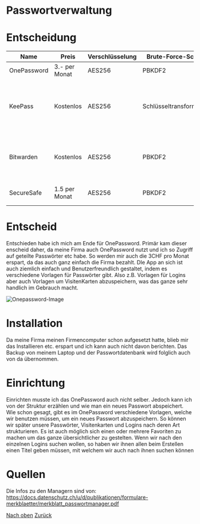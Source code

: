 # Passwortverwaltung

# Entscheidung
|Name|Preis|Verschlüsselung|Brute-Force-Schutz|Quellcode|Authentifizierung|
|---|---|---|---|---|---|
|OnePassword|3.- per Monat|AES256|PBKDF2|Privat|Passwort|
|KeePass|Kostenlos|AES256|Schlüsseltransformation|Öffentlich|Passwort / Schlüsseldatei /OTP (OATH/HOTP), Yubikey,Google Authenticator usw.|
|Bitwarden|Kostenlos|AES256|PBKDF2|Öffentlich|Benutzername / Passwort, Authy, Google Authenticator Kostepflichtig: SMS, Yubikey|
|SecureSafe|1.5 per Monat|AES256|PBKDF2|Privat|Benutzername / Passwort / mTAN (kostenpflichtig)|

# Entscheid
Entschieden habe ich mich am Ende für OnePassword. Primär kam dieser enscheid daher, da meine Firma auch OnePassword nutzt und ich so Zugriff auf geteilte Passwörter etc habe. So werden mir auch die 3CHF pro Monat erspart, da das auch ganz einfach die Firma bezahlt. DIe App an sich ist auch ziemlich einfach und Benutzerfreundlich gestaltet, indem es verschiedene Vorlagen für Passwörter gibt. Also z.B. Vorlagen für Logins aber auch Vorlagen um VisitenKarten abzuspeichern, was das ganze sehr handlich im Gebrauch macht.

![Onepassword-Image](Screenshot-Onepassword.jpg)

# Installation
Da meine Firma meinen Firmencomputer schon aufgesetzt hatte, blieb mir das Installieren etc. erspart und ich kann auch nicht davon berichten. Das Backup von meinem Laptop und der Passwortdatenbank wird folglich auch von da übernommen.

# Einrichtung
Einrichten musste ich das OnePassword auch nicht selber. Jedoch kann ich von der Struktur erzählen und wie man ein neues Passwort abspeichert. Wie schon gesagt, gibt es im OnePassword verschiedene Vorlagen, welche wir benutzen müssen, um ein neues Passwort abzuspeichern. So können wir später unsere Passwörter, Visitenkarten und Logins nach deren Art strukturieren. Es ist auch möglich sich einen oder mehrere Favoriten zu machen um das ganze übersichtlicher zu gestelten. Wenn wir nach den einzelnen Logins suchen wollen, so haben wir ihnen allen beim Erstellen einen Titel geben müssen, mit welchem wir auch nach ihnen suchen können

# Quellen
Die Infos zu den Managern sind von:
https://docs.datenschutz.ch/u/d/publikationen/formulare-merkblaetter/merkblatt_passwortmanager.pdf

[Nach oben](#Passwortverwaltung)
[Zurück](..\README.md)